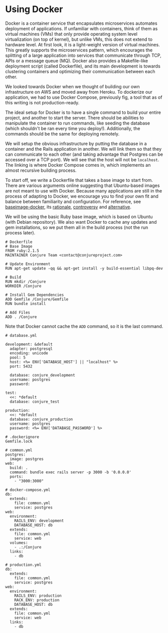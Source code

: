 Using Docker
============

Docker is a container service that encapsulates microservices automates deployment of applications. If unfamiliar with containers, think of them as virtual machines (VMs) that only provide operating system level virtualization (on top of kernel), but unlike VMs, this does not extend to hardware level. At first look, it is a light-weight version of virtual machines. This greatly supports the microservices pattern, which encourages the splitting of a large application into services that communicate through TCP, APIs or a message queue (MQ). Docker also provides a Makefile-like deployment script (called Dockerfile), and its main development is towards clustering containers and optimizing their communication between each other.

We looked towards Docker when we thought of building our own infrastructure on AWS and moved away from Heroku. To dockerize our application, we had to use Docker Compose, previously fig, a tool that as of this writing is not production-ready.

The ideal setup for Docker is to have a single command to build your entire project, and another to start the server. There should be abilities to manipulate the container to run commands, like seeding the database (which shouldn't be ran every time you deploy!). Additionally, the commands should be the same for deploying remotely. 

We will setup the obvious infrastructure by putting the database in a container and the Rails application in another. We will link them so that they can communicate to each other (and taking advantage that Postgres can be accessed over a TCP port). We will see that the host will not be `localhost`. The linking is where Docker Compose comes in, which implements an almost recursive building process.

To start off, we write a Dockerfile that takes a base image to start from. There are various arguments online suggesting that Ubuntu-based images are not meant to use with Docker. Because many applications are still in the process of adapting to Docker, we encourage you to find your own fit and balance between familiarity and configuration. For reference, see [baseimage-docker](http://phusion.github.io/baseimage-docker/), its [rationale](https://blog.phusion.nl/2015/01/20/baseimage-docker-fat-containers-treating-containers-vms/), [controversy](https://news.ycombinator.com/item?id=7950326) and [alternative](http://blog.tutum.co/2014/12/02/docker-and-s6-my-new-favorite-process-supervisor/).

We will be using the basic Ruby base image, which is based on Ubuntu (with Debian repository). We also want Docker to cache any updates and gem installations, so we put them all in the build process (not the run process later).
```
# Dockerfile
# Base Image
FROM ruby:2.1.5
MAINTAINER Conjure Team <contact@conjureproject.com>

# Update Environment
RUN apt-get update -qq && apt-get install -y build-essential libpq-dev

# Build
RUN mkdir /Conjure
WORKDIR /Conjure

# Install Gem Dependencies
ADD Gemfile /Conjure/Gemfile
RUN bundle install

# Add Files
ADD . /Conjure
```

Note that Docker cannot cache the `ADD` command, so it is the last command. 

```
# database.yml

development: &default
  adapter: postgresql
  encoding: unicode
  pool: 5
  host: <%= ENV['DATABASE_HOST'] || "localhost" %>
  port: 5432

  database: conjure_development
  username: postgres
  password:

test:
  <<: *default
  database: conjure_test

production:
  <<: *default
  database: conjure_production
  username: postgres
  password: <%= ENV['DATABASE_PASSWORD'] %>

```

```
# .dockerignore
Gemfile.lock
```

```
# common.yml
postgres:
  image: postgres
web: 
  build: .
  command: bundle exec rails server -p 3000 -b '0.0.0.0' 
  ports: 
    - "3000:3000"
```

```
# docker-compose.yml
db:
  extends:
    file: common.yml
    service: postgres
web:
  environment:
    RAILS_ENV: development
    DATABASE_HOST: db
  extends:
    file: common.yml
    service: web
  volumes:
    - .:/Conjure
  links:
    - db
```

```
# production.yml
db:
  extends:
    file: common.yml
    service: postgres
web:
  environment:
    RAILS_ENV: production
    RACK_ENV: production
    DATABASE_HOST: db
  extends:
    file: common.yml
    service: web
  links:
    - db
```
